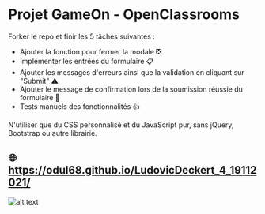 # Projet GameOn - OpenClassrooms
Forker le repo et finir les 5 tâches suivantes : 

* Ajouter la fonction pour fermer la modale :negative_squared_cross_mark:
* Implémenter les entrées du formulaire :clipboard:
* Ajouter les messages d'erreurs ainsi que la validation en cliquant sur "Submit" :warning:
* Ajouter le message de confirmation lors de la soumission réussie du formulaire :incoming_envelope:
* Tests manuels des fonctionnalités :thumbsup: 

N'utiliser que du CSS personnalisé et du JavaScript pur, sans jQuery, Bootstrap ou autre librairie.



   ## :globe_with_meridians:  https://odul68.github.io/LudovicDeckert_4_19112021/ ##






![alt text](https://github.com/Odul68/LudovicDeckert_4_19112021/blob/master/16395717662959_HomePage.png)
